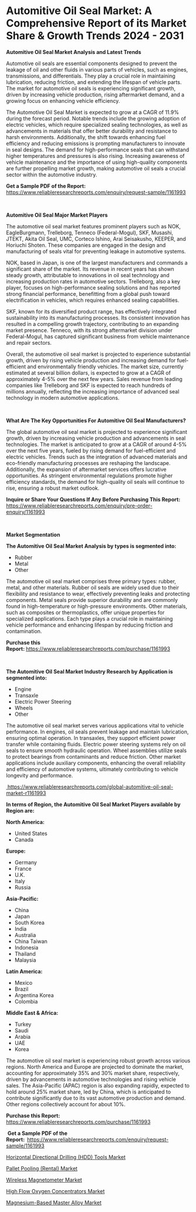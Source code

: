 <p><h1>Automitive Oil Seal Market: A Comprehensive Report of its Market Share & Growth Trends 2024 - 2031</h1></p><p><strong>Automitive Oil Seal Market Analysis and Latest Trends</strong></p>
<p><p>Automotive oil seals are essential components designed to prevent the leakage of oil and other fluids in various parts of vehicles, such as engines, transmissions, and differentials. They play a crucial role in maintaining lubrication, reducing friction, and extending the lifespan of vehicle parts. The market for automotive oil seals is experiencing significant growth, driven by increasing vehicle production, rising aftermarket demand, and a growing focus on enhancing vehicle efficiency.</p><p>The Automotive Oil Seal Market is expected to grow at a CAGR of 11.9% during the forecast period. Notable trends include the growing adoption of electric vehicles, which require specialized sealing technologies, as well as advancements in materials that offer better durability and resistance to harsh environments. Additionally, the shift towards enhancing fuel efficiency and reducing emissions is prompting manufacturers to innovate in seal designs. The demand for high-performance seals that can withstand higher temperatures and pressures is also rising. Increasing awareness of vehicle maintenance and the importance of using high-quality components are further propelling market growth, making automotive oil seals a crucial sector within the automotive industry.</p></p>
<p><strong>Get a Sample PDF of the Report:&nbsp;</strong> <a href="https://www.reliableresearchreports.com/enquiry/request-sample/1161993?utm_campaign=24&utm_medium=2&utm_source=Github&utm_content=ia&utm_term=27122024&utm_id=automitive-oil-seal">https://www.reliableresearchreports.com/enquiry/request-sample/1161993</a></p>
<p>&nbsp;</p>
<p><strong>Automitive Oil Seal Major Market Players</strong></p>
<p><p>The automotive oil seal market features prominent players such as NOK, EagleBurgmann, Trelleborg, Tenneco (Federal-Mogul), SKF, Musashi, JTEKT, Akita Oil Seal, UMC, Corteco Ishino, Arai Seisakusho, KEEPER, and Horiuchi Shoten. These companies are engaged in the design and manufacturing of seals vital for preventing leakage in automotive systems.</p><p>NOK, based in Japan, is one of the largest manufacturers and commands a significant share of the market. Its revenue in recent years has shown steady growth, attributable to innovations in oil seal technology and increasing production rates in automotive sectors. Trelleborg, also a key player, focuses on high-performance sealing solutions and has reported strong financial performance, benefitting from a global push toward electrification in vehicles, which requires enhanced sealing capabilities.</p><p>SKF, known for its diversified product range, has effectively integrated sustainability into its manufacturing processes. Its consistent innovation has resulted in a compelling growth trajectory, contributing to an expanding market presence. Tenneco, with its strong aftermarket division under Federal-Mogul, has captured significant business from vehicle maintenance and repair sectors.</p><p>Overall, the automotive oil seal market is projected to experience substantial growth, driven by rising vehicle production and increasing demand for fuel-efficient and environmentally friendly vehicles. The market size, currently estimated at several billion dollars, is expected to grow at a CAGR of approximately 4-5% over the next few years. Sales revenue from leading companies like Trelleborg and SKF is expected to reach hundreds of millions annually, reflecting the increasing importance of advanced seal technology in modern automotive applications.</p></p>
<p>&nbsp;</p>
<p><strong>What Are The Key Opportunities For Automitive Oil Seal Manufacturers?</strong></p>
<p><p>The global automotive oil seal market is projected to experience significant growth, driven by increasing vehicle production and advancements in seal technologies. The market is anticipated to grow at a CAGR of around 4-5% over the next five years, fueled by rising demand for fuel-efficient and electric vehicles. Trends such as the integration of advanced materials and eco-friendly manufacturing processes are reshaping the landscape. Additionally, the expansion of aftermarket services offers lucrative opportunities. As stringent environmental regulations promote higher efficiency standards, the demand for high-quality oil seals will continue to rise, ensuring a robust market outlook.</p></p>
<p><strong>Inquire or Share Your Questions If Any Before Purchasing This Report:</strong> <a href="https://www.reliableresearchreports.com/enquiry/pre-order-enquiry/1161993?utm_campaign=24&utm_medium=2&utm_source=Github&utm_content=ia&utm_term=27122024&utm_id=automitive-oil-seal">https://www.reliableresearchreports.com/enquiry/pre-order-enquiry/1161993</a></p>
<p>&nbsp;</p>
<p><strong>Market Segmentation</strong></p>
<p><strong>The Automitive Oil Seal Market Analysis by types is segmented into:</strong></p>
<p><ul><li>Rubber</li><li>Metal</li><li>Other</li></ul></p>
<p><p>The automotive oil seal market comprises three primary types: rubber, metal, and other materials. Rubber oil seals are widely used due to their flexibility and resistance to wear, effectively preventing leaks and protecting components. Metal seals provide superior durability and are commonly found in high-temperature or high-pressure environments. Other materials, such as composites or thermoplastics, offer unique properties for specialized applications. Each type plays a crucial role in maintaining vehicle performance and enhancing lifespan by reducing friction and contamination.</p></p>
<p><strong>Purchase this Report:&nbsp;</strong><a href="https://www.reliableresearchreports.com/purchase/1161993?utm_campaign=24&utm_medium=2&utm_source=Github&utm_content=ia&utm_term=27122024&utm_id=automitive-oil-seal">https://www.reliableresearchreports.com/purchase/1161993</a></p>
<p>&nbsp;</p>
<p><strong>The Automitive Oil Seal Market Industry Research by Application is segmented into:</strong></p>
<p><ul><li>Engine</li><li>Transaxle</li><li>Electric Power Steering</li><li>Wheels</li><li>Other</li></ul></p>
<p><p>The automotive oil seal market serves various applications vital to vehicle performance. In engines, oil seals prevent leakage and maintain lubrication, ensuring optimal operation. In transaxles, they support efficient power transfer while containing fluids. Electric power steering systems rely on oil seals to ensure smooth hydraulic operation. Wheel assemblies utilize seals to protect bearings from contaminants and reduce friction. Other market applications include auxiliary components, enhancing the overall reliability and efficiency of automotive systems, ultimately contributing to vehicle longevity and performance.</p></p>
<p><a href="https://www.reliableresearchreports.com/global-automitive-oil-seal-market-r1161993?utm_campaign=24&utm_medium=2&utm_source=Github&utm_content=ia&utm_term=27122024&utm_id=automitive-oil-seal">&nbsp;https://www.reliableresearchreports.com/global-automitive-oil-seal-market-r1161993</a></p>
<p><strong>In terms of Region, the Automitive Oil Seal Market Players available by Region are:</strong></p>
<p>
    <p> <strong> North America: </strong>
        <ul>
            <li>United States</li>
            <li>Canada</li>
        </ul>
        </p> 
    <p> <strong> Europe: </strong>
        <ul>
            <li>Germany</li>
            <li>France</li>
            <li>U.K.</li>
            <li>Italy</li>
            <li>Russia</li>
        </ul>
        </p> 
    <p> <strong> Asia-Pacific: </strong>
        <ul>
            <li>China</li>
            <li>Japan</li>
            <li>South Korea</li>
            <li>India</li>
            <li>Australia</li>
            <li>China Taiwan</li>
            <li>Indonesia</li>
            <li>Thailand</li>
            <li>Malaysia</li>
        </ul>
        </p> 
    <p> <strong> Latin America: </strong>
        <ul>
            <li>Mexico</li>
            <li>Brazil</li>
            <li>Argentina Korea</li>
            <li>Colombia</li>
        </ul>
        </p> 
    <p> <strong> Middle East & Africa: </strong>
        <ul>
            <li>Turkey</li>
            <li>Saudi</li>
            <li>Arabia</li>
            <li>UAE</li>
            <li>Korea</li>
        </ul>
    </p>
    </p>
<p><p>The automotive oil seal market is experiencing robust growth across various regions. North America and Europe are projected to dominate the market, accounting for approximately 35% and 30% market share, respectively, driven by advancements in automotive technologies and rising vehicle sales. The Asia-Pacific (APAC) region is also expanding rapidly, expected to hold around 25% market share, led by China, which is anticipated to contribute significantly due to its vast automotive production and demand. Other regions collectively account for about 10%.</p></p>
<p><strong>Purchase this Report: </strong><a href="https://www.reliableresearchreports.com/purchase/1161993?utm_campaign=24&utm_medium=2&utm_source=Github&utm_content=ia&utm_term=27122024&utm_id=automitive-oil-seal">https://www.reliableresearchreports.com/purchase/1161993</a></p>
<p>&nbsp;<strong>Get a Sample PDF of the Report:&nbsp;&nbsp;</strong><a href="https://www.reliableresearchreports.com/enquiry/request-sample/1161993?utm_campaign=24&utm_medium=2&utm_source=Github&utm_content=ia&utm_term=27122024&utm_id=automitive-oil-seal">https://www.reliableresearchreports.com/enquiry/request-sample/1161993</a></p>
<p><strong></strong></p>
<p><p><a href="https://github.com/shirleenfraker87/Market-Research-Report-List-1/blob/main/horizontal-directional-drilling-hdd-tools-market.md?utm_campaign=24&utm_medium=2&utm_source=Github&utm_content=ia&utm_term=27122024&utm_id=automitive-oil-seal">Horizontal Directional Drilling (HDD) Tools Market</a></p><p><a href="https://github.com/mezokathleen834/Market-Research-Report-List-1/blob/main/pallet-pooling-rental-market.md?utm_campaign=24&utm_medium=2&utm_source=Github&utm_content=ia&utm_term=27122024&utm_id=automitive-oil-seal">Pallet Pooling (Rental) Market</a></p><p><a href="https://github.com/norbeludie83/Market-Research-Report-List-1/blob/main/wireless-magnetometer-market.md?utm_campaign=24&utm_medium=2&utm_source=Github&utm_content=ia&utm_term=27122024&utm_id=automitive-oil-seal">Wireless Magnetometer Market</a></p><p><a href="https://github.com/jerhoskinson197676/Market-Research-Report-List-1/blob/main/high-flow-oxygen-concentrators-market.md?utm_campaign=24&utm_medium=2&utm_source=Github&utm_content=ia&utm_term=27122024&utm_id=automitive-oil-seal">High Flow Oxygen Concentrators Market</a></p><p><a href="https://github.com/JosephineMcguire65/Market-Research-Report-List-1/blob/main/magnesium-based-master-alloy-market.md?utm_campaign=24&utm_medium=2&utm_source=Github&utm_content=ia&utm_term=27122024&utm_id=automitive-oil-seal">Magnesium-Based Master Alloy Market</a></p></p>